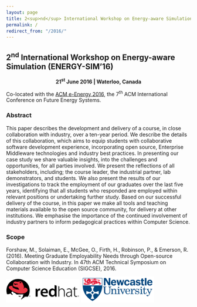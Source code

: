 ```yaml
---
layout: page
title: 2<sup>nd</sup> International Workshop on Energy-aware Simulation (ENERGY-SIM’16)
permalink: /
redirect_from: "/2016/"
---
```


## 2<sup>nd</sup> International Workshop on Energy-aware Simulation (ENERGY-SIM’16)
<div style="text-align:center"><strong>21<sup>st</sup> June 2016 | Waterloo, Canada</strong></div>

Co-located with the [ACM e-Energy 2016](http://conferences.sigcomm.org/eenergy/2016), the 7<sup>th</sup> ACM International Conference on Future Energy Systems.

<!--The 2<sup>nd</sup> International Workshop on Energy-aware Simulation (ENERGY-SIM’16) will be co-located with the ACM International Conference on Future Energy Systems ([ACM e-Energy 2016](http://conferences.sigcomm.org/eenergy/2016)).-->

### Abstract
This paper describes the development and delivery of a course, in close collaboration with industry, over a ten-year period.  We describe the details of this collaboration, which aims to equip students with collaborative software development experience, incorporating open source, Enterprise Middleware technologies and industry best practices. In presenting our case study we share valuable insights, into the challenges and opportunities, for all parties involved. We present the reflections of all stakeholders, including; the course leader, the industrial partner, lab demonstrators, and students. We also present the results of our investigations to track the employment of our graduates over the last five years, identifying that all students who responded are employed within relevant positions or undertaking further study. Based on our successful delivery of the course, in this paper we make all tools and teaching materials available to the open source community, for delivery at other institutions. We emphasise the importance of the continued involvement of industry partners to inform pedagogical practices within Computer Science.

### Scope
Forshaw, M., Solaiman, E., McGee, O., Firth, H., Robinson, P., & Emerson, R. (2016). Meeting Graduate Employability Needs through Open-source Collaboration with Industry. In <emph>47th ACM Technical Symposium on Computer Science Education (SIGCSE)</emph>, 2016.


<img src="_includes/RedHat.svg.png" style="width:200px"/>
<img src="_includes/ncl.jpg" style="width:200px"/>